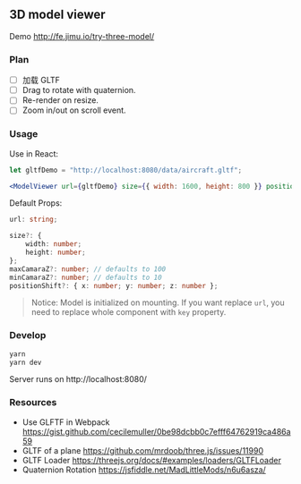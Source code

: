 ## 3D model viewer

Demo http://fe.jimu.io/try-three-model/

### Plan

- [ ] 加载 GLTF
- [ ] Drag to rotate with quaternion.
- [ ] Re-render on resize.
- [ ] Zoom in/out on scroll event.

### Usage

Use in React:

```jsx
let gltfDemo = "http://localhost:8080/data/aircraft.gltf";

<ModelViewer url={gltfDemo} size={{ width: 1600, height: 800 }} positionShift={{ x: 0, y: -2, z: 0 }} />;
```

Default Props:

```ts
url: string;

size?: {
	width: number;
	height: number;
};
maxCamaraZ?: number; // defaults to 100
minCamaraZ?: number; // defaults to 10
positionShift?: { x: number; y: number; z: number };
```

> Notice: Model is initialized on mounting. If you want replace `url`, you need to replace whole component with `key` property.

### Develop

```bash
yarn
yarn dev
```

Server runs on http://localhost:8080/

### Resources

- Use GLFTF in Webpack https://gist.github.com/cecilemuller/0be98dcbb0c7efff64762919ca486a59
- GLTF of a plane https://github.com/mrdoob/three.js/issues/11990
- GLTF Loader https://threejs.org/docs/#examples/loaders/GLTFLoader
- Quaternion Rotation https://jsfiddle.net/MadLittleMods/n6u6asza/

